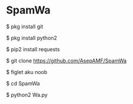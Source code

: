 # SpamWa



$ pkg install git

$ pkg install python2

$ pip2 install requests

$ git clone https://github.com/AsepAMF/SpamWa

$ figlet aku noob

$ cd SpamWa

$ python2 Wa.py
